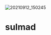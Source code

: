 ![20210912_150245](https://user-images.githubusercontent.com/88274078/132978890-a0478181-41f6-4ddb-866d-b54009048aa2.jpg)
# sulmad
